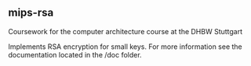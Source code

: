 ## mips-rsa

Coursework for the computer architecture course at the DHBW Stuttgart

Implements RSA encryption for small keys.
For more information see the documentation located in the /doc folder.
